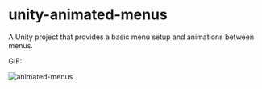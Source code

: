 # unity-animated-menus
A Unity project that provides a basic menu setup and animations between menus.

GIF:

![animated-menus](https://i.imgur.com/WTWcin9.gif)
